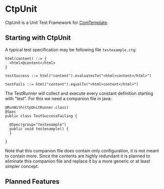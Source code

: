 # CtpUnit

CtpUnit is a Unit Test Framework for [ComTemplate](https://github.com/almondtools/comtemplate).

## Starting with CtpUnit

A typical test specification may be following file `testexample.ctg`:

    html(content) ::= {
      <html>@content</html>
    }

    testSuccess ::= html("content").evaluatesTo("<html>content</html>")
    
    testFails ::= html("content").equalTo("<html>content</html>")

The TestRunner will collect and execute every constant definition starting with "test". For this we need a companion file in java:

    @RunWith(CtpUnitRunner.class)
    @Spec
    public class TestSuccessFailing {
      
      @Spec(group="testexample")
      public void testexample() {
      }
      
    }

Note that this companion file does contain only configuration, it is not meant to contain more. Since the contents are highly redundant it is planned to eliminate this companion file and replace it by a more generic or at least simpler concept.

## Planned Features


